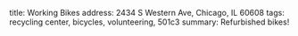 title: Working Bikes
address: 2434 S Western Ave, Chicago, IL 60608
tags: recycling center, bicycles, volunteering, 501c3
summary: Refurbished bikes!
